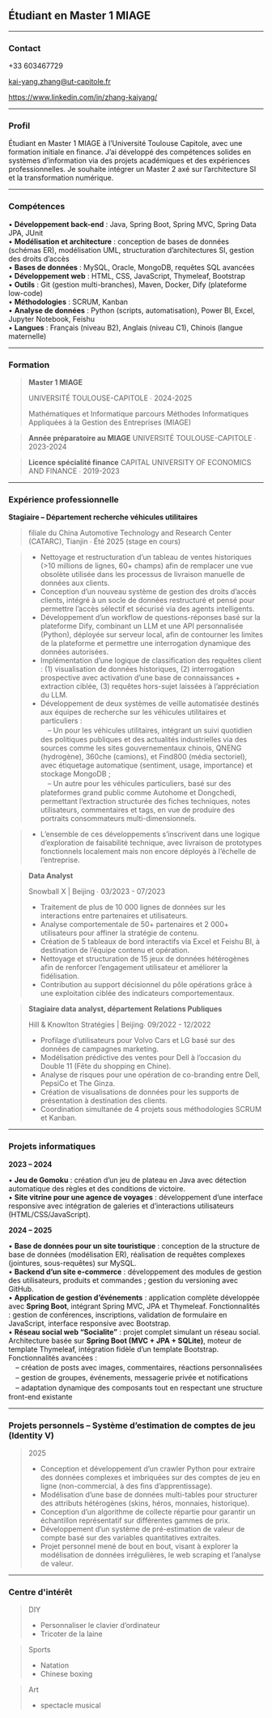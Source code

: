 ## Étudiant en Master 1 MIAGE

---

### **Contact**

+33 603467729

kai-yang.zhang@ut-capitole.fr

https://www.linkedin.com/in/zhang-kaiyang/

---

### Profil

Étudiant en Master 1 MIAGE à l’Université Toulouse Capitole, avec une formation initiale en finance. J’ai développé des compétences solides en systèmes d’information via des projets académiques et des expériences professionnelles. Je souhaite intégrer un Master 2 axé sur l’architecture SI et la transformation numérique.

---

### Compétences

• **Développement back-end** : Java, Spring Boot, Spring MVC, Spring Data JPA, JUnit  
• **Modélisation et architecture** : conception de bases de données (schémas ER), modélisation UML, structuration d’architectures SI, gestion des droits d’accès  
• **Bases de données** : MySQL, Oracle, MongoDB, requêtes SQL avancées  
• **Développement web** : HTML, CSS, JavaScript, Thymeleaf, Bootstrap  
• **Outils** : Git (gestion multi-branches), Maven, Docker, Dify (plateforme low-code)  
• **Méthodologies** : SCRUM, Kanban  
• **Analyse de données** : Python (scripts, automatisation), Power BI, Excel, Jupyter Notebook, Feishu  
• **Langues** : Français (niveau B2), Anglais (niveau C1), Chinois (langue maternelle)

---

### Formation

> **Master 1 MIAGE**
> 
> 
> UNIVERSITÉ TOULOUSE-CAPITOLE ∙ 2024-2025
> 
> Mathématiques et Informatique parcours Méthodes Informatiques Appliquées à la Gestion des Entreprises (MIAGE)
> 

> **Année préparatoire au MIAGE**
> UNIVERSITÉ TOULOUSE-CAPITOLE ∙ 2023-2024
> 

> **Licence spécialité finance**
> CAPITAL UNIVERSITY OF ECONOMICS AND FINANCE ∙ 2019-2023
> 

---

### Expérience professionnelle

**Stagiaire – Département recherche véhicules utilitaires**  
> filiale du China Automotive Technology and Research Center (CATARC), Tianjin ∙ Été 2025 (stage en cours)

>- Nettoyage et restructuration d’un tableau de ventes historiques (>10 millions de lignes, 60+ champs) afin de remplacer une vue obsolète utilisée dans les processus de livraison manuelle de données aux clients.  
>- Conception d’un nouveau système de gestion des droits d’accès clients, intégré à un socle de données restructuré et pensé pour permettre l’accès sélectif et sécurisé via des agents intelligents.  
>- Développement d’un workflow de questions-réponses basé sur la plateforme Dify, combinant un LLM et une API personnalisée (Python), déployée sur serveur local, afin de contourner les limites de la plateforme et permettre une interrogation dynamique des données autorisées.  
>- Implémentation d’une logique de classification des requêtes client : (1) visualisation de données historiques, (2) interrogation prospective avec activation d’une base de connaissances + extraction ciblée, (3) requêtes hors-sujet laissées à l’appréciation du LLM.  
>- Développement de deux systèmes de veille automatisée destinés aux équipes de recherche sur les véhicules utilitaires et particuliers :  
　– Un pour les véhicules utilitaires, intégrant un suivi quotidien des politiques publiques et des actualités industrielles via des sources comme les sites gouvernementaux chinois, QNENG (hydrogène), 360che (camions), et Find800 (média sectoriel), avec étiquetage automatique (sentiment, usage, importance) et stockage MongoDB ;  
　– Un autre pour les véhicules particuliers, basé sur des plateformes grand public comme Autohome et Dongchedi, permettant l’extraction structurée des fiches techniques, notes utilisateurs, commentaires et tags, en vue de produire des portraits consommateurs multi-dimensionnels.

>- L’ensemble de ces développements s’inscrivent dans une logique d’exploration de faisabilité technique, avec livraison de prototypes fonctionnels localement mais non encore déployés à l’échelle de l’entreprise.



> **Data Analyst**
> 
> 
>Snowball X | Beijing ∙ 03/2023 - 07/2023
>- Traitement de plus de 10 000 lignes de données sur les interactions entre partenaires et utilisateurs.  
>- Analyse comportementale de 50+ partenaires et 2 000+ utilisateurs pour affiner la stratégie de contenu.  
>- Création de 5 tableaux de bord interactifs via Excel et Feishu BI, à destination de l’équipe contenu et opération.  
>- Nettoyage et structuration de 15 jeux de données hétérogènes afin de renforcer l’engagement utilisateur et améliorer la fidélisation.  
>- Contribution au support décisionnel du pôle opérations grâce à une exploitation ciblée des indicateurs comportementaux.


> **Stagiaire data analyst, département Relations Publiques**
> 
> 
> Hill & Knowlton Stratégies | Beijing∙ 09/2022 - 12/2022
> 
>- Profilage d’utilisateurs pour Volvo Cars et LG basé sur des données de campagnes marketing.  
>- Modélisation prédictive des ventes pour Dell à l’occasion du Double 11 (Fête du shopping en Chine).  
>- Analyse de risques pour une opération de co-branding entre Dell, PepsiCo et The Ginza.  
>- Création de visualisations de données pour les supports de présentation à destination des clients.  
>- Coordination simultanée de 4 projets sous méthodologies SCRUM et Kanban.

---

### Projets informatiques

**2023 – 2024**

• **Jeu de Gomoku** : création d’un jeu de plateau en Java avec détection automatique des règles et des conditions de victoire.  
• **Site vitrine pour une agence de voyages** : développement d’une interface responsive avec intégration de galeries et d’interactions utilisateurs (HTML/CSS/JavaScript).

**2024 – 2025**

• **Base de données pour un site touristique** : conception de la structure de base de données (modélisation ER), réalisation de requêtes complexes (jointures, sous-requêtes) sur MySQL.  
• **Backend d’un site e-commerce** : développement des modules de gestion des utilisateurs, produits et commandes ; gestion du versioning avec GitHub.  
• **Application de gestion d’événements** : application complète développée avec **Spring Boot**, intégrant Spring MVC, JPA et Thymeleaf. Fonctionnalités : gestion de conférences, inscriptions, validation de formulaire en JavaScript, interface responsive avec Bootstrap.  
• **Réseau social web “Socialite”** : projet complet simulant un réseau social. Architecture basée sur **Spring Boot (MVC + JPA + SQLite)**, moteur de template Thymeleaf, intégration fidèle d’un template Bootstrap. Fonctionnalités avancées :  
　– création de posts avec images, commentaires, réactions personnalisées  
　– gestion de groupes, événements, messagerie privée et notifications  
　– adaptation dynamique des composants tout en respectant une structure front-end existante


---
### Projets personnels – Système d’estimation de comptes de jeu (Identity V)
>2025
>- Conception et développement d’un crawler Python pour extraire des données complexes et imbriquées sur des comptes de jeu en ligne (non-commercial, à des fins d’apprentissage).  
>- Modélisation d’une base de données multi-tables pour structurer des attributs hétérogènes (skins, héros, monnaies, historique).  
>- Conception d’un algorithme de collecte répartie pour garantir un échantillon représentatif sur différentes gammes de prix.  
>- Développement d’un système de pré-estimation de valeur de compte basé sur des variables quantitatives extraites.  
>- Projet personnel mené de bout en bout, visant à explorer la modélisation de données irrégulières, le web scraping et l’analyse de valeur.

---



### Centre d'intérêt

> DIY
> 
> - Personnaliser le clavier d’ordinateur
> - Tricoter de la laine

> Sports
> 
> - Natation
> - Chinese boxing

> Art
> 
> - spectacle musical
